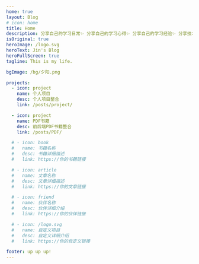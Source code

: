 ```yaml
---
home: true
layout: Blog
# icon: home
title: Home
description: 分享自己的学习日常✨ 分享自己的学习心得✨ 分享自己的学习经验✨ 分享技术文章✨ 分享学习笔记✨ 分享好用资源✨
isOriginal: true
heroImage: /logo.svg
heroText: Jin's Blog
heroFullScreen: true
tagline: This is my life.

bgImage: /bg/夕阳.png

projects:
  - icon: project
    name: 个人项目
    desc: 个人项目整合
    link: /posts/project/

  - icon: project
    name: PDF书籍
    desc: 前后端PDF书籍整合
    link: /posts/PDF/

  # - icon: book
  #   name: 书籍名称
  #   desc: 书籍详细描述
  #   link: https://你的书籍链接

  # - icon: article
  #   name: 文章名称
  #   desc: 文章详细描述
  #   link: https://你的文章链接

  # - icon: friend
  #   name: 伙伴名称
  #   desc: 伙伴详细介绍
  #   link: https://你的伙伴链接

  # - icon: /logo.svg
  #   name: 自定义项目
  #   desc: 自定义详细介绍
  #   link: https://你的自定义链接

footer: up up up!
---
```




<CountView></CountView>


<!-- 这是一个博客主页的案例。

要使用此布局，你应该在页面前端设置 `layout: Blog` 和 `home: true`。

相关配置文档请见 [博客主页](https://vuepress-theme-hope.github.io/v2/zh/guide/blog/home/)。 -->
